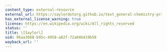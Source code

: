 ```yaml
---
content_type: external-resource
external_url: https://saylordotorg.github.io/text_general-chemistry-principles-patterns-and-applications-v1.0/s12-02-ionic-bonding.html
has_external_license_warning: true
license: https://en.wikipedia.org/wiki/All_rights_reserved
status: ''
title: \[Saylor\]
uid: 96aa3088-b95c-4058-a82f-72a046419b58
wayback_url: ''
---
```

